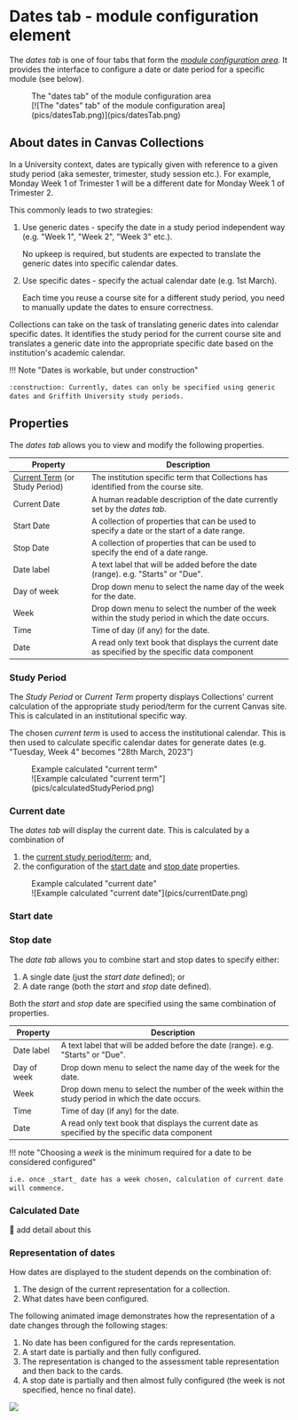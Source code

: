 # Dates tab - module configuration element

The _dates tab_ is one of four tabs that form the [_module configuration area_](overview.md). It provides the interface to configure a date or date period for a specific module (see below).

<figure markdown>
<figcaption>The "dates tab" of the module configuration area</figcaption>
[![The "dates" tab" of the module configuration area](pics/datesTab.png)](pics/datesTab.png)
</figure>

## About dates in Canvas Collections

In a University context, dates are typically given with reference to a given study period (aka semester, trimester, study session etc.). For example, Monday Week 1 of Trimester 1 will be a different date for Monday Week 1 of Trimester 2.

This commonly leads to two strategies:

1. Use generic dates - specify the date in a study period independent way (e.g. "Week 1", "Week 2", "Week 3" etc.). 

    No upkeep is required, but students are expected to translate the generic dates into specific calendar dates.

2. Use specific dates - specify the actual calendar date (e.g. 1st March). 

    Each time you reuse a course site for a different study period, you need to manually update the dates to ensure correctness.

Collections can take on the task of translating generic dates into calendar specific dates. It identifies the study period for the current course site and translates a generic date into the appropriate specific date based on the institution's academic calendar.

!!! Note "Dates is workable, but under construction"

    :construction: Currently, dates can only be specified using generic dates and Griffith University study periods.


## Properties

<link rel="stylesheet" href="https://cdn.jsdelivr.net/npm/@shoelace-style/shoelace@2.0.0/dist/themes/light.css" />
<script type="module" src="https://cdn.jsdelivr.net/npm/@shoelace-style/shoelace@2.0.0/dist/shoelace.js"></script>

The _dates tab_ allows you to view and modify the following properties.

| Property | Description |
| --- | --- |
| [Current Term](#study-period) (or Study Period) | The institution specific term that Collections has identified from the course site. |
| Current Date | A human readable description of the date currently set by the _dates tab_. |
| Start Date | A collection of properties that can be used to specify a date or the start of a date range. |
| Stop Date | A collection of properties that can be used to specify the end of a date range. |
| Date label | A text label that will be added before the date (range). e.g. "Starts" or "Due". |
| Day of week | Drop down menu to select the name day of the week for the date. |
| Week | Drop down menu to select the number of the week within the study period in which the date occurs. |
| Time | Time of day (if any) for the date. |
| Date | A read only text book that displays the current date as specified by the specific data component |


### Study Period

The _Study Period_ or _Current Term_ property displays Collections' current calculation of the appropriate study period/term for the current Canvas site. This is calculated in an institutional specific way.

The chosen _current term_ is used to access the institutional calendar. This is then used to calculate specific calendar dates for generate dates (e.g. "Tuesday, Week 4" becomes "28th March, 2023")

<figure markdown>
<figcaption>Example calculated "current term"</figcaption>
![Example calculated "current term"](pics/calculatedStudyPeriod.png)  
</figure>

### Current date

The _dates tab_ will display the current date. This is calculated by a combination of 

1. the [current study period/term](#study-period); and,
2. the configuration of the [start date](#start-date) and [stop date](#stop-date) properties.



<figure markdown>
<figcaption>Example calculated "current date"</figcaption>
![Example calculated "current date"](pics/currentDate.png)
</figure>

### Start date
### Stop date

The _date tab_ allows you to combine start and stop dates to specify either:

1. A single date (just the _start date_ defined); or
2. A date range (both the _start_ and _stop_ date defined).

Both the _start_ and _stop_ date are specified using the same combination of properties.

| Property | Description |
| --- | --- |
| Date label | A text label that will be added before the date (range). e.g. "Starts" or "Due". |
| Day of week | Drop down menu to select the name day of the week for the date. |
| Week | Drop down menu to select the number of the week within the study period in which the date occurs. |
| Time | Time of day (if any) for the date. |
| Date | A read only text book that displays the current date as specified by the specific data component |

!!! note "Choosing a _week_ is the minimum required for a date to be considered configured"

    i.e. once _start_ date has a week chosen, calculation of current date will commence.  


### Calculated Date

:construction: add detail about this

### Representation of dates

How dates are displayed to the student depends on the combination of:

1. The design of the current representation for a collection.
2. What dates have been configured.

The following animated image demonstrates how the representation of a date changes through the following stages:

1. No date has been configured for the cards representation.
2. A start date is partially and then fully configured.
3. The representation is changed to the assessment table representation and then back to the cards.
4. A stop date is partially and then almost fully configured (the week is not specified, hence no final date).

![](./pics/configureDatesAnimated.gif)